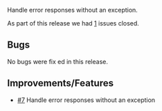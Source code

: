 Handle error responses without an exception.

As part of this release we had [1](https://github.com/ofpinewood/http-exceptions/milestone/2?closed=1) issues closed.

## Bugs
No bugs were fix ed in this release.

## Improvements/Features
* [#7](https://github.com/ofpinewood/http-exceptions/issues/7) Handle error responses without an exception 
